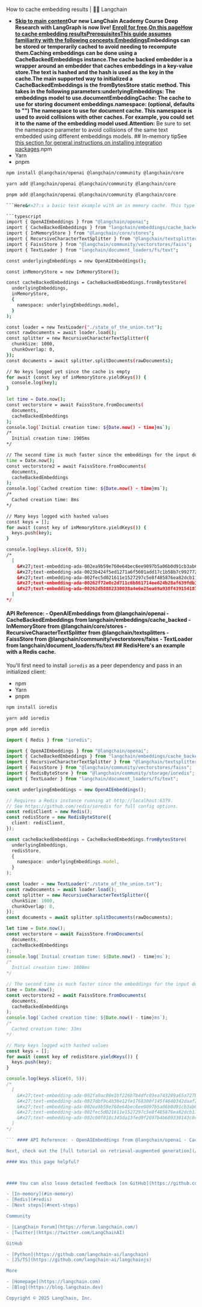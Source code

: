 How to cache embedding results | 🦜️🔗 Langchain
- **[Skip to main content](#__docusaurus_skipToContent_fallback)Our new LangChain Academy Course Deep Research with LangGraph is now live! [Enroll for free](https://academy.langchain.com/courses/deep-research-with-langgraph/?utm_medium=internal&utm_source=docs&utm_campaign=q3-2025_deep-research-course_co).[On this pageHow to cache embedding resultsPrerequisitesThis guide assumes familiarity with the following concepts:Embeddings](/docs/concepts/embedding_models)Embeddings can be stored or temporarily cached to avoid needing to recompute them.Caching embeddings can be done using a CacheBackedEmbeddings instance.The cache backed embedder is a wrapper around an embedder that caches embeddings in a key-value store.The text is hashed and the hash is used as the key in the cache.The main supported way to initialized a CacheBackedEmbeddings is the fromBytesStore static method. This takes in the following parameters:underlyingEmbeddings: The embeddings model to use.documentEmbeddingCache: The cache to use for storing document embeddings.namespace: (optional, defaults to "") The namespace to use for document cache. This namespace is used to avoid collisions with other caches. For example, you could set it to the name of the embedding model used.Attention:** Be sure to set the namespace parameter to avoid collisions of the same text embedded using different embeddings models. ## In-memory[​](#in-memory) tipSee [this section for general instructions on installing integration packages](/docs/how_to/installation#installing-integration-packages).npm
- Yarn
- pnpm

```bash
npm install @langchain/openai @langchain/community @langchain/core

```

```bash
yarn add @langchain/openai @langchain/community @langchain/core

```

```bash
pnpm add @langchain/openai @langchain/community @langchain/core

```Here&#x27;s a basic test example with an in memory cache. This type of cache is primarily useful for unit tests or prototyping. Do not use this cache if you need to actually store the embeddings for an extended period of time:

```typescript
import { OpenAIEmbeddings } from "@langchain/openai";
import { CacheBackedEmbeddings } from "langchain/embeddings/cache_backed";
import { InMemoryStore } from "@langchain/core/stores";
import { RecursiveCharacterTextSplitter } from "@langchain/textsplitters";
import { FaissStore } from "@langchain/community/vectorstores/faiss";
import { TextLoader } from "langchain/document_loaders/fs/text";

const underlyingEmbeddings = new OpenAIEmbeddings();

const inMemoryStore = new InMemoryStore();

const cacheBackedEmbeddings = CacheBackedEmbeddings.fromBytesStore(
  underlyingEmbeddings,
  inMemoryStore,
  {
    namespace: underlyingEmbeddings.model,
  }
);

const loader = new TextLoader("./state_of_the_union.txt");
const rawDocuments = await loader.load();
const splitter = new RecursiveCharacterTextSplitter({
  chunkSize: 1000,
  chunkOverlap: 0,
});
const documents = await splitter.splitDocuments(rawDocuments);

// No keys logged yet since the cache is empty
for await (const key of inMemoryStore.yieldKeys()) {
  console.log(key);
}

let time = Date.now();
const vectorstore = await FaissStore.fromDocuments(
  documents,
  cacheBackedEmbeddings
);
console.log(`Initial creation time: ${Date.now() - time}ms`);
/*
  Initial creation time: 1905ms
*/

// The second time is much faster since the embeddings for the input docs have already been added to the cache
time = Date.now();
const vectorstore2 = await FaissStore.fromDocuments(
  documents,
  cacheBackedEmbeddings
);
console.log(`Cached creation time: ${Date.now() - time}ms`);
/*
  Cached creation time: 8ms
*/

// Many keys logged with hashed values
const keys = [];
for await (const key of inMemoryStore.yieldKeys()) {
  keys.push(key);
}

console.log(keys.slice(0, 5));
/*
  [
    &#x27;text-embedding-ada-002ea9b59e760e64bec6ee9097b5a06b0d91cb3ab64&#x27;,
    &#x27;text-embedding-ada-0023b424f5ed1271a6f5601add17c1b58b7c992772e&#x27;,
    &#x27;text-embedding-ada-002fec5d021611e1527297c5e8f485876ea82dcb111&#x27;,
    &#x27;text-embedding-ada-00262f72e0c2d711c6b861714ee624b28af639fdb13&#x27;,
    &#x27;text-embedding-ada-00262d58882330038a4e6e25ea69a938f4391541874&#x27;
  ]
*/

```

#### API Reference: - OpenAIEmbeddings from @langchain/openai - CacheBackedEmbeddings from langchain/embeddings/cache_backed - InMemoryStore from @langchain/core/stores - RecursiveCharacterTextSplitter from @langchain/textsplitters - FaissStore from @langchain/community/vectorstores/faiss - TextLoader from langchain/document_loaders/fs/text ## Redis[​](#redis) Here&#x27;s an example with a Redis cache.

You&#x27;ll first need to install `ioredis` as a peer dependency and pass in an initialized client:

- npm
- Yarn
- pnpm

```bash
npm install ioredis

```

```bash
yarn add ioredis

```

```bash
pnpm add ioredis

```

```typescript
import { Redis } from "ioredis";

import { OpenAIEmbeddings } from "@langchain/openai";
import { CacheBackedEmbeddings } from "langchain/embeddings/cache_backed";
import { RecursiveCharacterTextSplitter } from "@langchain/textsplitters";
import { FaissStore } from "@langchain/community/vectorstores/faiss";
import { RedisByteStore } from "@langchain/community/storage/ioredis";
import { TextLoader } from "langchain/document_loaders/fs/text";

const underlyingEmbeddings = new OpenAIEmbeddings();

// Requires a Redis instance running at http://localhost:6379.
// See https://github.com/redis/ioredis for full config options.
const redisClient = new Redis();
const redisStore = new RedisByteStore({
  client: redisClient,
});

const cacheBackedEmbeddings = CacheBackedEmbeddings.fromBytesStore(
  underlyingEmbeddings,
  redisStore,
  {
    namespace: underlyingEmbeddings.model,
  }
);

const loader = new TextLoader("./state_of_the_union.txt");
const rawDocuments = await loader.load();
const splitter = new RecursiveCharacterTextSplitter({
  chunkSize: 1000,
  chunkOverlap: 0,
});
const documents = await splitter.splitDocuments(rawDocuments);

let time = Date.now();
const vectorstore = await FaissStore.fromDocuments(
  documents,
  cacheBackedEmbeddings
);
console.log(`Initial creation time: ${Date.now() - time}ms`);
/*
  Initial creation time: 1808ms
*/

// The second time is much faster since the embeddings for the input docs have already been added to the cache
time = Date.now();
const vectorstore2 = await FaissStore.fromDocuments(
  documents,
  cacheBackedEmbeddings
);
console.log(`Cached creation time: ${Date.now() - time}ms`);
/*
  Cached creation time: 33ms
*/

// Many keys logged with hashed values
const keys = [];
for await (const key of redisStore.yieldKeys()) {
  keys.push(key);
}

console.log(keys.slice(0, 5));
/*
  [
    &#x27;text-embedding-ada-002fa9ac80e1bf226b7b4dfc03ea743289a65a727b2&#x27;,
    &#x27;text-embedding-ada-0027dbf9c4b36e12fe1768300f145f4640342daaf22&#x27;,
    &#x27;text-embedding-ada-002ea9b59e760e64bec6ee9097b5a06b0d91cb3ab64&#x27;,
    &#x27;text-embedding-ada-002fec5d021611e1527297c5e8f485876ea82dcb111&#x27;,
    &#x27;text-embedding-ada-002c00f818c345da13fed9f2697b4b689338143c8c7&#x27;
  ]
*/

``` #### API Reference: - OpenAIEmbeddings from @langchain/openai - CacheBackedEmbeddings from langchain/embeddings/cache_backed - RecursiveCharacterTextSplitter from @langchain/textsplitters - FaissStore from @langchain/community/vectorstores/faiss - RedisByteStore from @langchain/community/storage/ioredis - TextLoader from langchain/document_loaders/fs/text ## Next steps[​](#next-steps) You&#x27;ve now learned how to use caching to avoid recomputing embeddings.

Next, check out the [full tutorial on retrieval-augmented generation](/docs/tutorials/rag).

#### Was this page helpful?



#### You can also leave detailed feedback [on GitHub](https://github.com/langchain-ai/langchainjs/issues/new?assignees=&labels=03+-+Documentation&projects=&template=documentation.yml&title=DOC%3A+%3CPlease+write+a+comprehensive+title+after+the+%27DOC%3A+%27+prefix%3E).

- [In-memory](#in-memory)
- [Redis](#redis)
- [Next steps](#next-steps)

Community

- [LangChain Forum](https://forum.langchain.com/)
- [Twitter](https://twitter.com/LangChainAI)

GitHub

- [Python](https://github.com/langchain-ai/langchain)
- [JS/TS](https://github.com/langchain-ai/langchainjs)

More

- [Homepage](https://langchain.com)
- [Blog](https://blog.langchain.dev)

Copyright © 2025 LangChain, Inc.